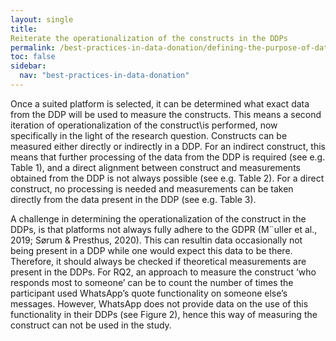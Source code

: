 ```yaml
---
layout: single
title:  
Reiterate the operationalization of the constructs in the DDPs
permalink: /best-practices-in-data-donation/defining-the-purpose-of-data-donation-in-the-study/reiterate-the-operationalization-of-the-constructs-in-the-DDPs
toc: false
sidebar:
  nav: "best-practices-in-data-donation"
---
```


Once a suited platform is selected, it can be determined what exact data from the DDP will be used to measure the constructs. This means a second iteration of operationalization of the construct\is performed, now specifically in the light of the research question. Constructs can be measured either directly or indirectly in a DDP. For an indirect construct, this means that further processing of the data from the DDP is required (see e.g. Table 1), and a direct alignment between construct and measurements obtained from the DDP is not always possible (see e.g. Table 2). For a direct construct, no processing is needed and measurements can be taken directly from the data present in the DDP (see e.g. Table 3).

A challenge in determining the operationalization of the construct in the DDPs, is that platforms not always fully adhere to the GDPR (M¨uller et al., 2019; Sørum & Presthus, 2020). This can resultin data occasionally not being present in a DDP while one would expect this data to be there. Therefore, it should always be checked if theoretical measurements are present in the DDPs. For RQ2, an approach to measure the construct ‘who responds most to someone’ can be to count the number of times the participant used WhatsApp’s quote functionality on someone else’s messages. However, WhatsApp does not provide data on the use of this functionality in their DDPs (see Figure 2), hence this way of measuring the construct can not be used in the study.

